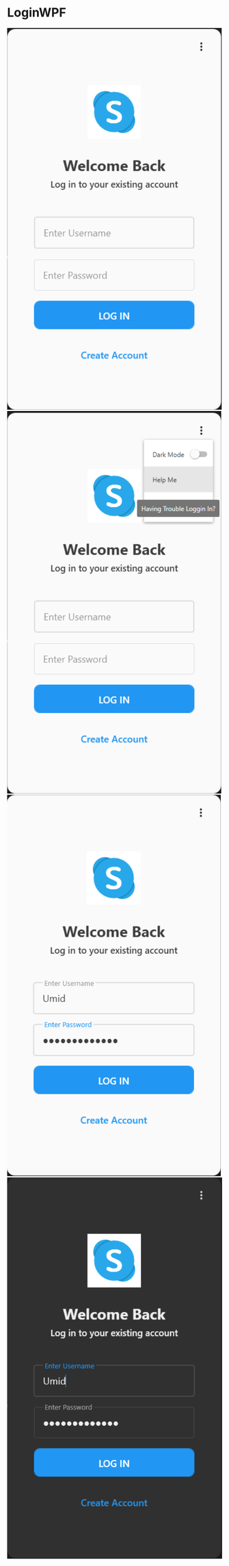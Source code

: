 # LoginWPF

![alt text](screenshoots/Screenshot_1.png)
![alt text](screenshoots/Screenshot_2.png)
![alt text](screenshoots/Screenshot_3.png)
![alt text](screenshoots/Screenshot_4.png)
